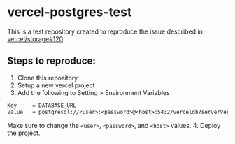 # vercel-postgres-test

This is a test repository created to reproduce the issue described in [vercel/storage#120](https://github.com/vercel/storage/issues/120).

## Steps to reproduce:
1. Clone this repository
2. Setup a new vercel project
3. Add the following to Setting > Environment Variables
  ```txt
  Key     = DATABASE_URL
  Value   = postgresql://<user>:<password>@<host>:5432/verceldb?serverVersion=15
  ```
  Make sure to change the `<user>`, `<password>`, and `<host>` values.
4. Deploy the project.
